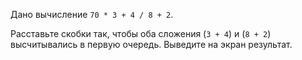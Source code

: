 
Дано вычисление `70 * 3 + 4 / 8 + 2`.

Расставьте скобки так, чтобы оба сложения (`3 + 4`) и (`8 + 2`) высчитывались в первую очередь. Выведите на экран результат.
